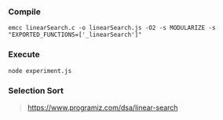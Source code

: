 ### Compile
```
emcc linearSearch.c -o linearSearch.js -O2 -s MODULARIZE -s "EXPORTED_FUNCTIONS=['_linearSearch']"
```

### Execute
```
node experiment.js
```

### Selection Sort
> https://www.programiz.com/dsa/linear-search